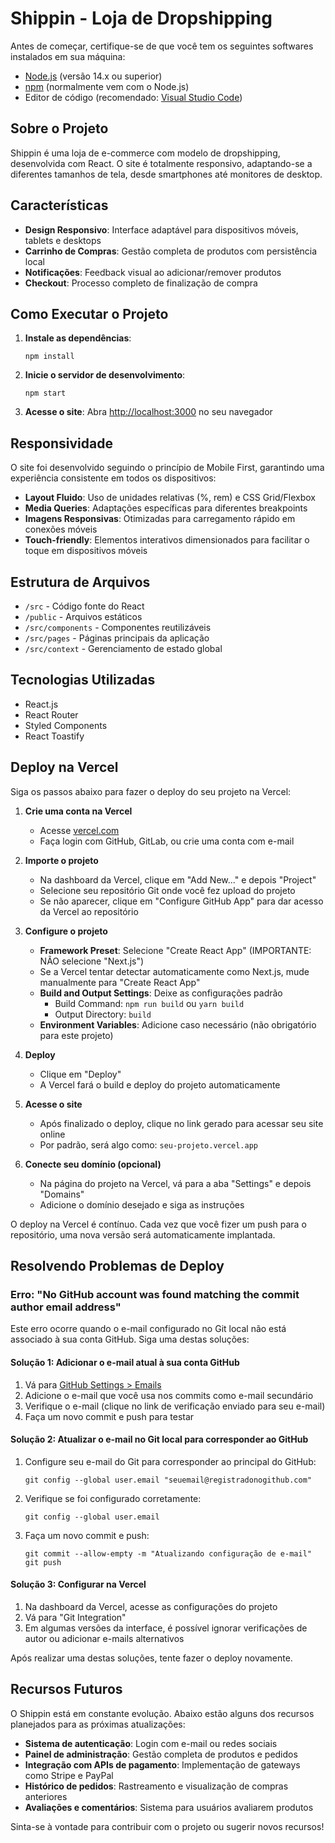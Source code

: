 # Shippin - Loja de Dropshipping

Antes de começar, certifique-se de que você tem os seguintes softwares instalados em sua máquina:

- [Node.js](https://nodejs.org/) (versão 14.x ou superior)
- [npm](https://www.npmjs.com/) (normalmente vem com o Node.js)
- Editor de código (recomendado: [Visual Studio Code](https://code.visualstudio.com/))

## Sobre o Projeto

Shippin é uma loja de e-commerce com modelo de dropshipping, desenvolvida com React. O site é totalmente responsivo, adaptando-se a diferentes tamanhos de tela, desde smartphones até monitores de desktop.

## Características

- **Design Responsivo**: Interface adaptável para dispositivos móveis, tablets e desktops
- **Carrinho de Compras**: Gestão completa de produtos com persistência local
- **Notificações**: Feedback visual ao adicionar/remover produtos
- **Checkout**: Processo completo de finalização de compra

## Como Executar o Projeto

1. **Instale as dependências**:
   ```
   npm install
   ```

2. **Inicie o servidor de desenvolvimento**:
   ```
   npm start
   ```

3. **Acesse o site**:
   Abra [http://localhost:3000](http://localhost:3000) no seu navegador

## Responsividade

O site foi desenvolvido seguindo o princípio de Mobile First, garantindo uma experiência consistente em todos os dispositivos:

- **Layout Fluido**: Uso de unidades relativas (%, rem) e CSS Grid/Flexbox
- **Media Queries**: Adaptações específicas para diferentes breakpoints
- **Imagens Responsivas**: Otimizadas para carregamento rápido em conexões móveis
- **Touch-friendly**: Elementos interativos dimensionados para facilitar o toque em dispositivos móveis

## Estrutura de Arquivos

- `/src` - Código fonte do React
- `/public` - Arquivos estáticos
- `/src/components` - Componentes reutilizáveis
- `/src/pages` - Páginas principais da aplicação
- `/src/context` - Gerenciamento de estado global

## Tecnologias Utilizadas

- React.js
- React Router
- Styled Components
- React Toastify

## Deploy na Vercel

Siga os passos abaixo para fazer o deploy do seu projeto na Vercel:

1. **Crie uma conta na Vercel**
   - Acesse [vercel.com](https://vercel.com)
   - Faça login com GitHub, GitLab, ou crie uma conta com e-mail

2. **Importe o projeto**
   - Na dashboard da Vercel, clique em "Add New..." e depois "Project"
   - Selecione seu repositório Git onde você fez upload do projeto
   - Se não aparecer, clique em "Configure GitHub App" para dar acesso da Vercel ao repositório

3. **Configure o projeto**
   - **Framework Preset**: Selecione "Create React App" (IMPORTANTE: NÃO selecione "Next.js")
   - Se a Vercel tentar detectar automaticamente como Next.js, mude manualmente para "Create React App"
   - **Build and Output Settings**: Deixe as configurações padrão
     - Build Command: `npm run build` ou `yarn build`
     - Output Directory: `build`
   - **Environment Variables**: Adicione caso necessário (não obrigatório para este projeto)

4. **Deploy**
   - Clique em "Deploy"
   - A Vercel fará o build e deploy do projeto automaticamente

5. **Acesse o site**
   - Após finalizado o deploy, clique no link gerado para acessar seu site online
   - Por padrão, será algo como: `seu-projeto.vercel.app`

6. **Conecte seu domínio (opcional)**
   - Na página do projeto na Vercel, vá para a aba "Settings" e depois "Domains"
   - Adicione o domínio desejado e siga as instruções

O deploy na Vercel é contínuo. Cada vez que você fizer um push para o repositório, uma nova versão será automaticamente implantada.

## Resolvendo Problemas de Deploy

### Erro: "No GitHub account was found matching the commit author email address"

Este erro ocorre quando o e-mail configurado no Git local não está associado à sua conta GitHub. Siga uma destas soluções:

#### Solução 1: Adicionar o e-mail atual à sua conta GitHub

1. Vá para [GitHub Settings > Emails](https://github.com/settings/emails)
2. Adicione o e-mail que você usa nos commits como e-mail secundário
3. Verifique o e-mail (clique no link de verificação enviado para seu e-mail)
4. Faça um novo commit e push para testar

#### Solução 2: Atualizar o e-mail no Git local para corresponder ao GitHub

1. Configure seu e-mail do Git para corresponder ao principal do GitHub:
   ```
   git config --global user.email "seuemail@registradonogithub.com"
   ```

2. Verifique se foi configurado corretamente:
   ```
   git config --global user.email
   ```

3. Faça um novo commit e push:
   ```
   git commit --allow-empty -m "Atualizando configuração de e-mail"
   git push
   ```

#### Solução 3: Configurar na Vercel

1. Na dashboard da Vercel, acesse as configurações do projeto
2. Vá para "Git Integration"
3. Em algumas versões da interface, é possível ignorar verificações de autor ou adicionar e-mails alternativos

Após realizar uma destas soluções, tente fazer o deploy novamente.

## Recursos Futuros

O Shippin está em constante evolução. Abaixo estão alguns dos recursos planejados para as próximas atualizações:

- **Sistema de autenticação**: Login com e-mail ou redes sociais
- **Painel de administração**: Gestão completa de produtos e pedidos
- **Integração com APIs de pagamento**: Implementação de gateways como Stripe e PayPal
- **Histórico de pedidos**: Rastreamento e visualização de compras anteriores
- **Avaliações e comentários**: Sistema para usuários avaliarem produtos

Sinta-se à vontade para contribuir com o projeto ou sugerir novos recursos!
